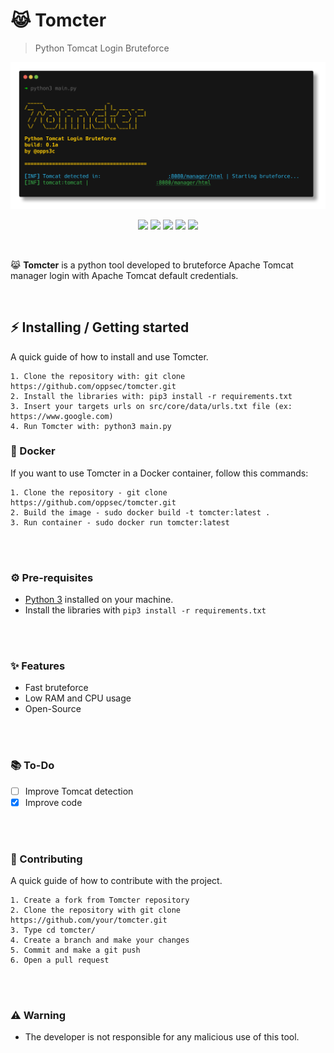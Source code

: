 # 😹 Tomcter
> Python Tomcat Login Bruteforce

<div align="center">
    <img src="./assets/out.png">
</div>


<p align="center">
    <img src="https://img.shields.io/github/license/oppsec/tomcter?color=orange&logo=github&logoColor=orange&style=for-the-badge">
    <img src="https://img.shields.io/github/issues/oppsec/tomcter?color=orange&logo=github&logoColor=orange&style=for-the-badge">
    <img src="https://img.shields.io/github/stars/oppsec/tomcter?color=orange&label=STARS&logo=github&logoColor=orange&style=for-the-badge">
    <img src="https://img.shields.io/github/forks/oppsec/tomcter?color=orange&logo=github&logoColor=orange&style=for-the-badge">
    <img src="https://img.shields.io/github/languages/code-size/oppsec/tomcter?color=orange&logo=github&logoColor=orange&style=for-the-badge">
</p>

<br>

<p> 😹 <b>Tomcter</b> is a python tool developed to bruteforce Apache Tomcat manager login with Apache Tomcat default credentials. </p>

<br>

## ⚡ Installing / Getting started

<p> A quick guide of how to install and use Tomcter. </p>

```
1. Clone the repository with: git clone https://github.com/oppsec/tomcter.git
2. Install the libraries with: pip3 install -r requirements.txt
3. Insert your targets urls on src/core/data/urls.txt file (ex: https://www.google.com)
4. Run Tomcter with: python3 main.py
```

### 🐳 Docker
If you want to use Tomcter in a Docker container, follow this commands:

```
1. Clone the repository - git clone https://github.com/oppsec/tomcter.git
2. Build the image - sudo docker build -t tomcter:latest .
3. Run container - sudo docker run tomcter:latest
```

<br><br>

### ⚙️ Pre-requisites
- [Python 3](https://www.python.org/downloads/) installed on your machine.
- Install the libraries with `pip3 install -r requirements.txt`

<br><br>

### ✨ Features
- Fast bruteforce
- Low RAM and CPU usage
- Open-Source

<br><br>

### 📚 To-Do
- [ ] Improve Tomcat detection
- [x] Improve code

<br><br>

### 🔨 Contributing

A quick guide of how to contribute with the project.

```
1. Create a fork from Tomcter repository
2. Clone the repository with git clone https://github.com/your/tomcter.git
3. Type cd tomcter/
4. Create a branch and make your changes
5. Commit and make a git push
6. Open a pull request
```

<br><br>

### ⚠️ Warning
- The developer is not responsible for any malicious use of this tool.